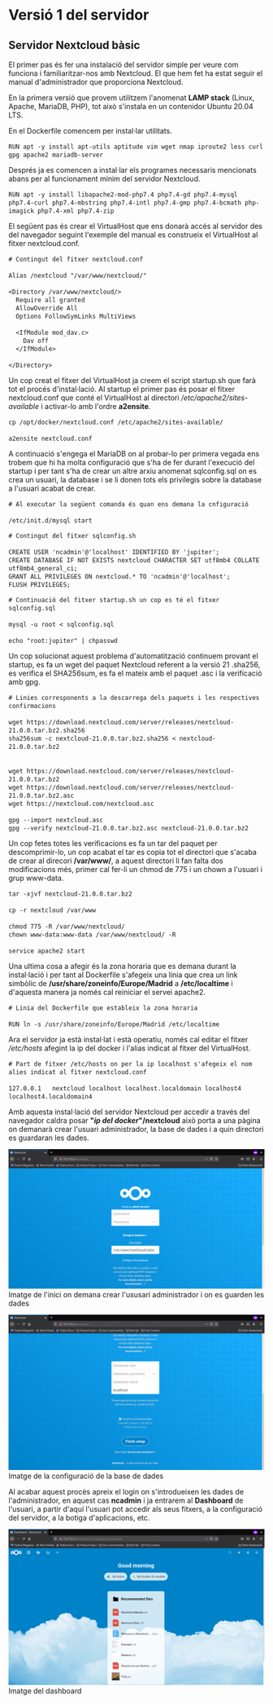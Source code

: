 # Versió 1 del servidor

## Servidor Nextcloud bàsic

El primer pas és fer una instalació del servidor simple per veure com funciona
i familiaritzar-nos amb Nextcloud. El que hem fet ha estat seguir el manual
d'administrador que proporciona Nextcloud.

En la primera versió que provem utilitzem l'anomenat __LAMP stack__ (Linux, Apache,
MariaDB, PHP), tot això s'instala en un contenidor Ubuntu 20.04 LTS.

En el Dockerfile comencem per instal·lar utilitats.

~~~
RUN apt -y install apt-utils aptitude vim wget nmap iproute2 less curl gpg apache2 mariadb-server
~~~

 Després ja es comencen a instal·lar els programes necessaris mencionats abans per
al funcionament mínim del servidor Nextcloud.

~~~
RUN apt -y install libapache2-mod-php7.4 php7.4-gd php7.4-mysql php7.4-curl php7.4-mbstring php7.4-intl php7.4-gmp php7.4-bcmath php-imagick php7.4-xml php7.4-zip
~~~

El següent pas és crear el VirtualHost que ens donarà accés al servidor des del
navegador seguint l'exemple del manual es construeix el VirtualHost al fitxer
nextcloud.conf.

~~~
# Contingut del fitxer nextcloud.conf

Alias /nextcloud "/var/www/nextcloud/"

<Directory /var/www/nextcloud/>
  Require all granted
  AllowOverride All
  Options FollowSymLinks MultiViews

  <IfModule mod_dav.c>
    Dav off
  </IfModule>

</Directory>
~~~

Un cop creat el fitxer del VirtualHost ja creem el script startup.sh que farà tot
el procés d'instal·lació. Al startup el primer pas és posar el fitxer nextcloud.conf
que conté el VirtualHost al directori _/etc/apache2/sites-available_ i activar-lo
amb l'ordre __a2ensite__.

~~~
cp /opt/docker/nextcloud.conf /etc/apache2/sites-available/

a2ensite nextcloud.conf
~~~

A continuació s'engega el MariaDB on al probar-lo per primera vegada ens trobem
que hi ha molta configuració que s'ha de fer durant l'execució del startup i per tant
s'ha de crear un altre arxiu anomenat sqlconfig.sql on es crea un usuari, la database
i se li donen tots els privilegis sobre la database a l'usuari acabat de crear.

~~~
# Al executar la següent comanda és quan ens demana la cnfiguració

/etc/init.d/mysql start
~~~

~~~
# Contingut del fitxer sqlconfig.sh

CREATE USER 'ncadmin'@'localhost' IDENTIFIED BY 'jupiter';
CREATE DATABASE IF NOT EXISTS nextcloud CHARACTER SET utf8mb4 COLLATE utf8mb4_general_ci;
GRANT ALL PRIVILEGES ON nextcloud.* TO 'ncadmin'@'localhost';
FLUSH PRIVILEGES;
~~~

~~~
# Continuació del fitxer startup.sh un cop es té el fitxer sqlconfig.sql

mysql -u root < sqlconfig.sql

echo "root:jupiter" | chpasswd
~~~

Un cop solucionat aquest problema d'automatització continuem provant el startup,
es fa un wget del paquet Nextcloud referent a la versió 21 .sha256, es verifica
el SHA256sum, es fa el mateix amb el paquet .asc i la verificació amb gpg.

~~~
# Linies corresponents a la descarrega dels paquets i les respectives confirmacions

wget https://download.nextcloud.com/server/releases/nextcloud-21.0.0.tar.bz2.sha256
sha256sum -c nextcloud-21.0.0.tar.bz2.sha256 < nextcloud-21.0.0.tar.bz2


wget https://download.nextcloud.com/server/releases/nextcloud-21.0.0.tar.bz2
wget https://download.nextcloud.com/server/releases/nextcloud-21.0.0.tar.bz2.asc
wget https://nextcloud.com/nextcloud.asc

gpg --import nextcloud.asc
gpg --verify nextcloud-21.0.0.tar.bz2.asc nextcloud-21.0.0.tar.bz2
~~~

Un cop fetes totes les verificacions es fa un tar del paquet per descomprimir-lo,
un cop acabat el tar es copia tot el directori que s'acaba de crear al direcori
__/var/www/__, a aquest directori li fan falta dos modificacions més, primer cal
fer-li un chmod de 775 i un chown a l'usuari i grup www-data.

~~~
tar -xjvf nextcloud-21.0.0.tar.bz2

cp -r nextcloud /var/www

chmod 775 -R /var/www/nextcloud/
chown www-data:www-data /var/www/nextcloud/ -R

service apache2 start
~~~

Una ultima cosa a afegir és la zona horaria que es demana durant la instal·lació i
per tant al Dockerfile s'afegeix una linia que crea un link simbòlic de
__/usr/share/zoneinfo/Europe/Madrid__ a __/etc/localtime__ i d'aquesta manera ja
només cal reiniciar el servei apache2.

~~~
# Linia del Dockerfile que estableix la zona horaria

RUN ln -s /usr/share/zoneinfo/Europe/Madrid /etc/localtime
~~~

Ara el servidor ja està instal·lat i està operatiu, només cal editar el fitxer
_/etc/hosts_ afegint la ip del docker i l'alias indicat al fitxer del VirtualHost.

~~~
# Part de fitxer /etc/hosts on per la ip localhost s'afegeix el nom alies indicat al fitxer nextcloud.conf

127.0.0.1   nextcloud localhost localhost.localdomain localhost4 localhost4.localdomain4
~~~

Amb aquesta instal·lació del servidor Nextcloud per accedir a través del navegador
caldra posar __"*ip del docker*"/nextcloud__ això porta a una pàgina on demanarà
crear l'usuari administrador, la base de dades i a quin directori es guardaran les
dades.

![](imatges/creacio_admin_db1.png) Imatge de l'inici on demana crear l'ususari administrador i on es guarden les dades

![](imatges/creacio_admin_db2.png) Imatge de la configuració de la base de dades

 Al acabar aquest procès apreix el login on
s'introdueixen les dades de l'administrador, en aquest cas __ncadmin__ i ja
entrarem al __Dashboard__ de l'usuari, a partir d'aquí l'usuari pot accedir
als seus fitxers, a la configuració del servidor, a la botiga d'aplicacions, etc.

![](imatges/dashboard_v1.png) Imatge del dashboard